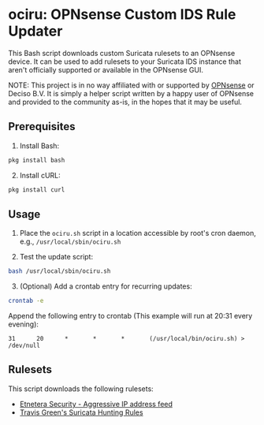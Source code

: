 # ociru: OPNsense Custom IDS Rule Updater
This Bash script downloads custom Suricata rulesets to an OPNsense device. It can be used to add rulesets to your Suricata IDS instance that aren't officially supported or available in the OPNsense GUI.

NOTE: This project is in no way affiliated with or supported by [OPNsense](https://opnsense.org/) or Deciso B.V. It is simply a helper script written by a happy user of OPNsense and provided to the community as-is, in the hopes that it may be useful.

## Prerequisites
1. Install Bash:
``` bash
pkg install bash
```

2. Install cURL:
``` bash
pkg install curl
```

## Usage
1. Place the `ociru.sh` script in a location accessible by root's cron daemon, e.g., `/usr/local/sbin/ociru.sh`

2. Test the update script:
``` bash
bash /usr/local/sbin/ociru.sh
```

3. (Optional) Add a crontab entry for recurring updates:
``` bash
crontab -e
```
Append the following entry to crontab (This example will run at 20:31 every evening):
```
31      20      *       *       *       (/usr/local/bin/ociru.sh) > /dev/null
```

## Rulesets
This script downloads the following rulesets:
* [Etnetera Security - Aggressive IP address feed](https://security.etnetera.cz/feeds/)
* [Travis Green's Suricata Hunting Rules](https://github.com/travisbgreen/hunting-rules)